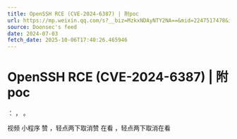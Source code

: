 ```yaml
---
title: OpenSSH RCE (CVE-2024-6387) | 附poc
url: https://mp.weixin.qq.com/s?__biz=MzkxNDAyNTY2NA==&mid=2247517478&idx=2&sn=625cb9f9115aff27508956aa87530da7
source: Doonsec's feed
date: 2024-07-03
fetch_date: 2025-10-06T17:40:26.465946
---
```


# OpenSSH RCE (CVE-2024-6387) | 附poc

：
，
。

视频
小程序
赞
，轻点两下取消赞
在看
，轻点两下取消在看
